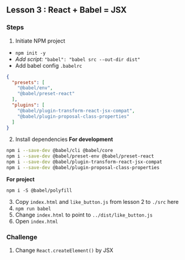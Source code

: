 ## Lesson 3 : React + Babel = JSX

### Steps
1. Initiate NPM project
  - `npm init -y`
  - _Add script:_ `"babel": "babel src --out-dir dist"`
  - Add babel config `.babelrc`
  ```json
  {
    "presets": [
      "@babel/env",
      "@babel/preset-react"
    ],
    "plugins": [
      "@babel/plugin-transform-react-jsx-compat",
      "@babel/plugin-proposal-class-properties"
    ]
  }
  ```
2. Install dependencies
**For development**
```sh
npm i --save-dev @babel/cli @babel/core
npm i --save-dev @babel/preset-env @babel/preset-react
npm i --save-dev @babel/plugin-transform-react-jsx-compat
npm i --save-dev @babel/plugin-proposal-class-properties
```
**For project**
```
npm i -S @babel/polyfill
```
3. Copy `index.html` and `like_button.js` from lesson 2 to `./src` here
4. `npm run babel`
5. Change `index.html` to point to `../dist/like_button.js`
6. Open `index.html`

### Challenge
1. Change `React.createElement()` by JSX